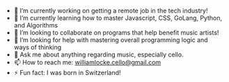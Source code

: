 - 🔭 I’m currently working on getting a remote job in the tech industry!
- 🌱 I’m currently learning how to master Javascript, CSS, GoLang, Python, and Algorithms
- :office: I’m looking to collaborate on programs that help benefit music artists!
- 🤔 I’m looking for help with mastering overall programming logic and ways of thinking
- 💬 Ask me about anything regarding music, especially cello.
- 📫 How to reach me: williamlocke.cello@gmail.com
- ⚡ Fun fact: I was born in Switzerland!
